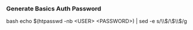 ### Generate Basics Auth Password

bash
echo $(htpasswd -nb <USER> <PASSWORD>) | sed -e s/\\$/\\$\\$/g
